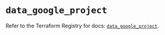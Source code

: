 # `data_google_project`

Refer to the Terraform Registry for docs: [`data_google_project`](https://registry.terraform.io/providers/hashicorp/google/6.44.0/docs/data-sources/project).

